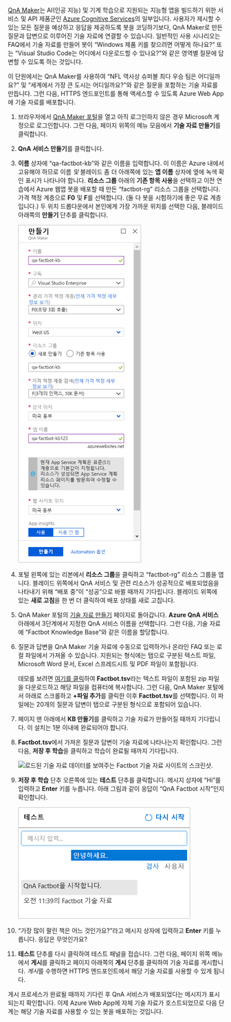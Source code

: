 
[QnA Maker](https://www.qnamaker.ai/)는 AI(인공 지능) 및 기계 학습으로 지원되는 지능형 앱을 빌드하기 위한 서비스 및 API 제품군인 [Azure Cognitive Services](https://www.microsoft.com/cognitive-services/)의 일부입니다. 사용자가 제시할 수 있는 모든 질문을 예상하고 응답을 제공하도록 봇을 코딩하기보다, QnA Maker로 만든 질문과 답변으로 이루어진 기술 자료에 연결할 수 있습니다. 일반적인 사용 시나리오는 FAQ에서 기술 자료를 만들어 봇이 “Windows 제품 키를 찾으려면 어떻게 하나요?” 또는 “Visual Studio Code는 어디에서 다운로드할 수 있나요?”와 같은 영역별 질문에 답변할 수 있도록 하는 것입니다.

이 단원에서는 QnA Maker를 사용하여 “NFL 역사상 슈퍼볼 최다 우승 팀은 어디일까요?” 및 “세계에서 가장 큰 도시는 어디일까요?”와 같은 질문을 포함하는 기술 자료를 만듭니다. 그런 다음, HTTPS 엔드포인트를 통해 액세스할 수 있도록 Azure Web App에 기술 자료를 배포합니다.

1. 브라우저에서 [QnA Maker 포털](https://www.qnamaker.ai/)을 열고 아직 로그인하지 않은 경우 Microsoft 계정으로 로그인합니다. 그런 다음, 페이지 위쪽의 메뉴 모음에서 **기술 자료 만들기**를 클릭합니다.

1. **QnA 서비스 만들기**를 클릭합니다.

1. **이름** 상자에 “qa-factbot-kb”와 같은 이름을 입력합니다. 이 이름은 Azure 내에서 고유해야 하므로 이름 *및* 블레이드 좀 더 아래쪽에 있는 **앱 이름** 상자에 옆에 녹색 확인 표시가 나타나야 합니다. **리소스 그룹** 아래의 **기존 항목 사용**을 선택하고 이전 연습에서 Azure 웹앱 봇을 배포할 때 만든 “factbot-rg” 리소스 그룹을 선택합니다. 가격 책정 계층으로 **F0** 및 **F**를 선택합니다. (둘 다 봇을 시험하기에 좋은 무료 계층입니다.) 두 위치 드롭다운에서 본인에게 가장 가까운 위치를 선택한 다음, 블레이드 아래쪽의 **만들기** 단추를 클릭합니다.

    ![설명대로 구성된 QnA Maker 블레이드 만들기를 보여주는 Azure Portal의 스크린샷](../media/3-new-qna-maker-service.png)

1. 포털 왼쪽에 있는 리본에서 **리소스 그룹**을 클릭하고 “factbot-rg” 리소스 그룹을 엽니다. 블레이드 위쪽에서 QnA 서비스 및 관련 리소스가 성공적으로 배포되었음을 나타내기 위해 “배포 중”이 “성공”으로 바뀔 때까지 기다립니다. 블레이드 위쪽에 있는 **새로 고침**을 한 번 더 클릭하여 배포 상태를 새로 고칩니다.

1. QnA Maker 포털의 [기술 자료 만들기](https://www.qnamaker.ai/Create) 페이지로 돌아갑니다. **Azure QnA 서비스** 아래에서 3단계에서 지정한 QnA 서비스 이름을 선택합니다. 그런 다음, 기술 자료에 “Factbot Knowledge Base”와 같은 이름을 할당합니다.

1. 질문과 답변을 QnA Maker 기술 자료에 수동으로 입력하거나 온라인 FAQ 또는 로컬 파일에서 가져올 수 있습니다. 지원되는 형식에는 탭으로 구분된 텍스트 파일, Microsoft Word 문서, Excel 스프레드시트 및 PDF 파일이 포함됩니다.

    데모를 보려면 [여기를 클릭](https://topcs.blob.core.windows.net/public/bots-resources.zip)하여 **Factbot.tsv**라는 텍스트 파일이 포함된 zip 파일을 다운로드하고 해당 파일을 컴퓨터에 복사합니다. 그런 다음, QnA Maker 포털에서 아래로 스크롤하고 **+파일 추가**를 클릭한 이후 **Factbot.tsv**를 선택합니다. 이 파일에는 20개의 질문과 답변이 탭으로 구분된 형식으로 포함되어 있습니다.

1. 페이지 맨 아래에서 **KB 만들기**를 클릭하고 기술 자료가 만들어질 때까지 기다립니다. 이 설치는 1분 이내에 완료되어야 합니다.

1. **Factbot.tsv**에서 가져온 질문과 답변이 기술 자료에 나타나는지 확인합니다. 그런 다음, **저장 후 학습**을 클릭하고 학습이 완료될 때까지 기다립니다.

    ![로드된 기술 자료 데이터를 보여주는 Factbot 기술 자료 사이트의 스크린샷.](../media/3-save-and-train.png)

1. **저장 후 학습** 단추 오른쪽에 있는 **테스트** 단추를 클릭합니다. 메시지 상자에 “Hi”를 입력하고 **Enter** 키를 누릅니다. 아래 그림과 같이 응답이 “QnA Factbot 시작”인지 확인합니다.

    ![만든 챗봇과의 테스트 상호 작용을 보여주는 스크린샷](../media/3-test-kb.png)

1. “가장 많이 팔린 책은 어느 것인가요?”라고 메시지 상자에 입력하고 **Enter** 키를 누릅니다. 응답은 무엇인가요?

1. **테스트** 단추를 다시 클릭하여 테스트 패널을 접습니다. 그런 다음, 페이지 위쪽 메뉴에서 **게시**를 클릭하고 페이지 아래쪽의 **게시** 단추를 클릭하여 기술 자료를 게시합니다. *게시*를 수행하면 HTTPS 엔드포인트에서 해당 기술 자료를 사용할 수 있게 됩니다.

게시 프로세스가 완료될 때까지 기다린 후 QnA 서비스가 배포되었다는 메시지가 표시되는지 확인합니다. 이제 Azure Web App에 자체 기술 자료가 호스트되었므로 다음 단계는 해당 기술 자료를 사용할 수 있는 봇을 배포하는 것입니다.
